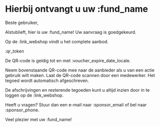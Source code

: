 # Hierbij ontvangt u uw :fund_name

Beste gebruiker,

Alstublieft, hier is uw :fund_name! Uw aanvraag is goedgekeurd.
&nbsp;  

Op de :link_webshop vindt u het complete aanbod.
&nbsp;  

:qr_token
&nbsp;  

De QR-code is geldig tot en met :voucher_expire_date_locale.
&nbsp;  

Neem bovenstaande QR-code mee naar de aanbieder als u van een actie gebruik wilt maken.
Laat de QR-code scannen door een medewerker.
Het tegoed wordt automatisch afgeschreven.
&nbsp;  

De afschrijvingen en resterende tegoeden kunt u altijd inzien door in te loggen op de :link_webshop.
&nbsp;  

Heeft u vragen? Stuur dan een e-mail naar :sponsor_email of bel naar :sponsor_phone.
&nbsp;

Veel plezier met uw :fund_name!
